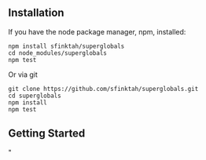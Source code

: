 ## Installation

If you have the node package manager, npm, installed:

```shell
npm install sfinktah/superglobals
cd node_modules/superglobals
npm test
```

Or via git

```shell
git clone https://github.com/sfinktah/superglobals.git
cd superglobals
npm install
npm test
```

## Getting Started 
"
